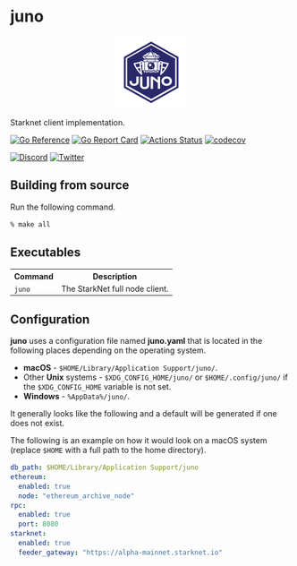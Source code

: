 # juno

<div align="center"><img width="128" src="./docs/static/img/juno_rounded.png"></div>

Starknet client implementation.

[![Go Reference](https://pkg.go.dev/badge/github.com/NethermindEth/juno.svg)](https://pkg.go.dev/github.com/NethermindEth/juno) [![Go Report Card](https://goreportcard.com/badge/github.com/NethermindEth/juno)](https://goreportcard.com/report/github.com/NethermindEth/juno) [![Actions Status](https://github.com/NethermindEth/juno/actions/workflows/juno-build.yml/badge.svg)](https://github.com/NethermindEth/juno/actions) [![codecov](https://codecov.io/gh/NethermindEth/juno/branch/main/graph/badge.svg)](https://codecov.io/gh/NethermindEth/juno)

[![Discord](https://img.shields.io/badge/Discord-5865F2?style=for-the-badge&logo=discord&logoColor=white)]({https://discord.gg/TcHbSZ9ATd})
[![Twitter](https://img.shields.io/badge/Twitter-1DA1F2?style=for-the-badge&logo=twitter&logoColor=white)]({https://twitter.com/nethermindeth?s=20&t=xLC_xrid_f17DJqdJ2EZnA})

## Building from source

Run the following command.

```sh
% make all
```

## Executables

<table>
  <tr><th>Command</th><th>Description</th></tr>
  <tr>
    <td><code>juno</code></td>
    <td>The StarkNet full node client.</td>
  <tr>
</table>

## Configuration

**juno** uses a configuration file named **juno.yaml** that is located in the following places depending on the operating system.

- **macOS** - `$HOME/Library/Application Support/juno/`.
- Other **Unix** systems - `$XDG_CONFIG_HOME/juno/` or `$HOME/.config/juno/` if the `$XDG_CONFIG_HOME` variable is not set.
- **Windows** - `%AppData%/juno/`.

It generally looks like the following and a default will be generated if one does not exist.

The following is an example on how it would look on a macOS system (replace `$HOME` with a full path to the home directory).

```yaml
db_path: $HOME/Library/Application Support/juno
ethereum:
  enabled: true
  node: "ethereum_archive_node"
rpc:
  enabled: true
  port: 8080
starknet:
  enabled: true
  feeder_gateway: "https://alpha-mainnet.starknet.io"
```
